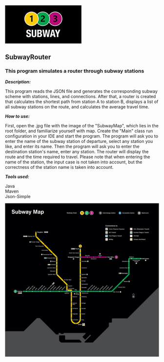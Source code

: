 
![logo](logo.jpg)

## SubwayRouter

### This program simulates a router through subway stations

***Description:***

This program reads the JSON file and generates the corresponding subway scheme 
with stations, lines, and connections. After that, a router is created that calculates the shortest path 
from station A to station B, displays a list of all subway stations on the route, and calculates the average travel time.

***How to use:***

First, open the .jpg file with the image of the "SubwayMap", which lies in the root folder,
and familiarize yourself with map.
Create the "Main" class run configuration in your IDE and start the program.
The program will ask you to enter the name of the subway station of departure, 
select any station you like, and enter its name. Then the program will ask you to enter 
the destination station's name, enter any station. The router will display the route 
and the time required to travel. Please note that when entering the name of the station, 
the input case is not taken into account, but the correctness of the station name is taken into account.

***Tools used:***

Java <br/>
Maven <br/>
Json-Simple <br/>

![SubwayMap](SubwayMap.jpg)
